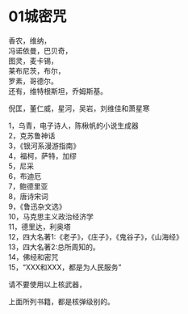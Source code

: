 # 01城密咒

香农，维纳，  
冯诺依曼，巴贝奇，  
图灵，麦卡锡，  
莱布尼茨，布尔，  
罗素，哥德尔。  
还有，维特根斯坦，乔姆斯基。



倪匡，董仁威，星河，吴岩，刘维佳和萧星寒



1，乌青，电子诗人，陈楸帆的小说生成器  
2，克苏鲁神话  
3，《银河系漫游指南》  
4，福柯，萨特，加缪  
5，尼采  
6，布迪厄  
7，鲍德里亚  
8，唐诗宋词  
9，《鲁迅杂文选》  
10，马克思主义政治经济学  
11，德里达，利奥塔  
12，四大名著1:《老子》，《庄子》，《鬼谷子》，《山海经》  
13，四大名著2:总所周知的。  
14，佛经和密咒  
15，“XXX和XXX，都是为人民服务”  
  
  
  
  
请不要使用以上核武器，  
  
上面所列书籍，都是核弹级别的。

